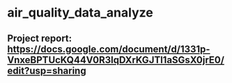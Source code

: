 # air_quality_data_analyze

## Project report: https://docs.google.com/document/d/1331p-VnxeBPTUcKQ44V0R3lqDXrKGJTl1aSGsX0jrE0/edit?usp=sharing
